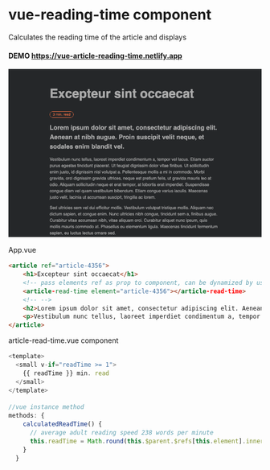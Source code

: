 # vue-reading-time component

Calculates the reading time of the article and displays

#### DEMO https://vue-article-reading-time.netlify.app

![Vue reading time component](src/assets/ss.png)

App.vue
```html
<article ref="article-4356">
    <h1>Excepteur sint occaecat</h1>
    <!-- pass elements ref as prop to component, can be dynamized by using :ref="some-article.id" -->
    <article-read-time element="article-4356"></article-read-time>
    <!-- -->
    <h2>Lorem ipsum dolor sit amet, consectetur adipiscing elit. Aenean at nibh augue. Proin suscipit velit neque, et sodales enim blandit vel. </h2>
    <p>Vestibulum nunc tellus, laoreet imperdiet condimentum a, tempor vel lacus. Etiam auctor purus egestas tincidunt placerat. Ut feugiat dignissim dolor vitae finibus. Ut sollicitudin enim justo, id dignissim nisl volutpat a. Pellentesque mollis a mi in commodo. Morbi gravida, orci dignissim gravida ultrices, neque est pretium felis, ut gravida mauris leo at odio. Aliquam sollicitudin neque et erat tempor, at lobortis erat imperdiet. Suspendisse congue diam vel quam vestibulum bibendum. Etiam congue varius iaculis. Maecenas justo velit, lacinia ut accumsan suscipit, fringilla ac lorem.</p>
</article>
```

article-read-time.vue component

```js
<template>
  <small v-if="readTime >= 1">
    {{ readTime }} min. read
  </small>
</template>

//vue instance method
methods: {
    calculatedReadTime() {
      // average adult reading speed 238 words per minute
      this.readTime = Math.round(this.$parent.$refs[this.element].innerText.split(" ").length / 238)
    }
  }
```